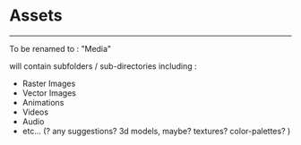 # Assets
***
To be renamed to : "Media"

will contain subfolders / sub-directories including : 
- Raster Images
- Vector Images
- Animations
- Videos
- Audio
- etc... (? any suggestions? 3d models, maybe? textures? color-palettes? )
